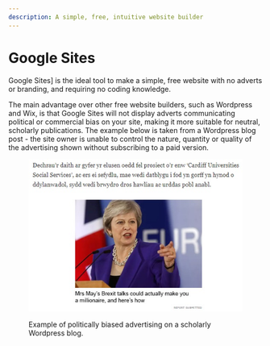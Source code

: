 ```yaml
---
description: A simple, free, intuitive website builder
---
```


# Google Sites

Google Sites] is the ideal tool to make a simple, free website with no adverts or branding, and requiring no coding knowledge.

The main advantage over other free website builders, such as Wordpress and Wix, is that Google Sites will not display adverts communicating political or commercial bias on your site, making it more suitable for neutral, scholarly publications. The example below is taken from a Wordpress blog post - the site owner is unable to control the nature, quantity or quality of the advertising shown without subscribing to a paid version.

<figure><img src="../.gitbook/assets/wordpress.jpg" alt=""><figcaption><p>Example of politically biased advertising on a scholarly Wordpress blog.</p></figcaption></figure>

